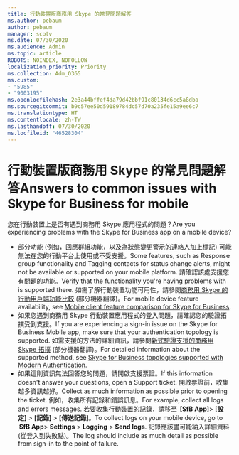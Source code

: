 ```yaml
---
title: 行動裝置版商務用 Skype 的常見問題解答
ms.author: pebaum
author: pebaum
manager: scotv
ms.date: 07/30/2020
ms.audience: Admin
ms.topic: article
ROBOTS: NOINDEX, NOFOLLOW
localization_priority: Priority
ms.collection: Adm_O365
ms.custom:
- "5985"
- "9003195"
ms.openlocfilehash: 2e3a44bffef4da79d42bbf91c80134d6cc5a8dba
ms.sourcegitcommit: b9c57ee50d59189784dc57d70a235fe15a9ee6c7
ms.translationtype: HT
ms.contentlocale: zh-TW
ms.lasthandoff: 07/30/2020
ms.locfileid: "46528304"
---
```

# <a name="answers-to-common-issues-with-skype-for-business-for-mobile"></a><span data-ttu-id="7e799-102">行動裝置版商務用 Skype 的常見問題解答</span><span class="sxs-lookup"><span data-stu-id="7e799-102">Answers to common issues with Skype for Business for mobile</span></span>

<span data-ttu-id="7e799-103">您在行動裝置上是否有遇到商務用 Skype 應用程式的問題？</span><span class="sxs-lookup"><span data-stu-id="7e799-103">Are you experiencing problems with the Skype for Business app on a mobile device?</span></span>

- <span data-ttu-id="7e799-104">部分功能 (例如，回應群組功能，以及為狀態變更警示的連絡人加上標記) 可能無法在您的行動平台上使用或不受支援。</span><span class="sxs-lookup"><span data-stu-id="7e799-104">Some features, such as Response group functionality and Tagging contacts for status change alerts, might not be available or supported on your mobile platform.</span></span> <span data-ttu-id="7e799-105">請確認該處支援您有問題的功能。</span><span class="sxs-lookup"><span data-stu-id="7e799-105">Verify that the functionality you're having problems with is supported there.</span></span> <span data-ttu-id="7e799-106">如需了解行動裝置功能可用性，請參閱[商務用 Skype 的行動用戶端功能比較](https://technet.microsoft.com/library/Dn951412.aspx) \(部分機器翻譯\)。</span><span class="sxs-lookup"><span data-stu-id="7e799-106">For mobile device feature availability, see [Mobile client feature comparison for Skype for Business](https://technet.microsoft.com/library/Dn951412.aspx).</span></span>
- <span data-ttu-id="7e799-107">如果您遇到商務用 Skype 行動裝置應用程式的登入問題，請確認您的驗證拓撲受到支援。</span><span class="sxs-lookup"><span data-stu-id="7e799-107">If you are experiencing a sign-in issue on the Skype for Business Mobile app, make sure that your authentication topology is supported.</span></span> <span data-ttu-id="7e799-108">如需支援的方法的詳細資訊，請參閱[新式驗證支援的商務用 Skype 拓撲](https://docs.microsoft.com/skypeforbusiness/plan-your-deployment/modern-authentication/topologies-supported) \(部分機器翻譯\)。</span><span class="sxs-lookup"><span data-stu-id="7e799-108">For detailed information about the supported method, see [Skype for Business topologies supported with Modern Authentication](https://docs.microsoft.com/skypeforbusiness/plan-your-deployment/modern-authentication/topologies-supported).</span></span>  
- <span data-ttu-id="7e799-109">如果這則資訊無法回答您的問題，請開啟支援票證。</span><span class="sxs-lookup"><span data-stu-id="7e799-109">If this information doesn't answer your questions, open a Support ticket.</span></span> <span data-ttu-id="7e799-110">開啟票證前，收集越多資訊越好。</span><span class="sxs-lookup"><span data-stu-id="7e799-110">Collect as much information as possible prior to opening the ticket.</span></span> <span data-ttu-id="7e799-111">例如，收集所有記錄和錯誤訊息。</span><span class="sxs-lookup"><span data-stu-id="7e799-111">For example, collect all logs and errors messages.</span></span> <span data-ttu-id="7e799-112">若要收集行動裝置的記錄，請移至  **[SfB App]**>  **[設定]** >  **[記錄]** >  **[傳送記錄]**。</span><span class="sxs-lookup"><span data-stu-id="7e799-112">To collect logs on your mobile device, go to  **SfB App**>  **Settings** >  **Logging** >  **Send logs**.</span></span> <span data-ttu-id="7e799-113">記錄應該盡可能納入詳細資料 (從登入到失敗點)。</span><span class="sxs-lookup"><span data-stu-id="7e799-113">The log should include as much detail as possible from sign-in to the point of failure.</span></span>
